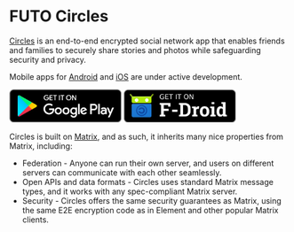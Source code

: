 # FUTO Circles
[Circles](https://circu.li/circles.html) is an end-to-end encrypted social network app
that enables friends and families to securely share stories and photos while safeguarding
security and privacy.

Mobile apps for [Android](https://gitlab.futo.org/circles/circles-android) and [iOS](https://gitlab.futo.org/circles/circles-ios) are under active development.

[<img src="resources/img/google-play-badge.png" alt="Get it on Google Play" height="60">](https://play.google.com/store/apps/details?id=org.futo.circles)
[<img src="resources/img/f-droid-badge.png" alt="Get it on F-Droid" height="60">](https://circu.li/fdroid/repo/)

Circles is built on [Matrix](https://matrix.org/), and as such, it inherits many nice
properties from Matrix, including:
* Federation - Anyone can run their own server, and users on different servers can communicate with each other seamlessly.
* Open APIs and data formats - Circles uses standard Matrix message types, and it works
  with any spec-compliant Matrix server.
* Security - Circles offers the same security guarantees as Matrix, using the same
  E2E encryption code as in Element and other popular Matrix clients.
